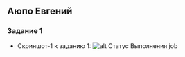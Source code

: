 ## Аюпо Евгений 
### Задание 1
 -   Скриншот-1 к заданию 1: 
 ![ alt Статус Выполнения job](https://github.com/Ruin392/sdvps-materials/assets/53511812/f2b803e9-60cb-43f8-a2d6-32b8db0aed11)



